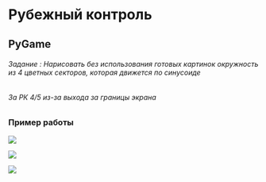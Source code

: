 # Рубежный контроль
## PyGame

###### Задание : Нарисовать без использования готовых картинок окружность из 4 цветных секторов, которая движется по синусоиде

###### За РК 4/5 из-за выхода за границы экрана

### __Пример работы__


![](https://github.com/amunra2/python-bmstu-iu7/raw/main/sem2/rk/examples/png_1.png)

![](https://github.com/amunra2/python-bmstu-iu7/raw/main/sem2/rk/examples/png_2.png)

![](https://github.com/amunra2/python-bmstu-iu7/raw/main/sem2/rk/examples/png_3.png)


